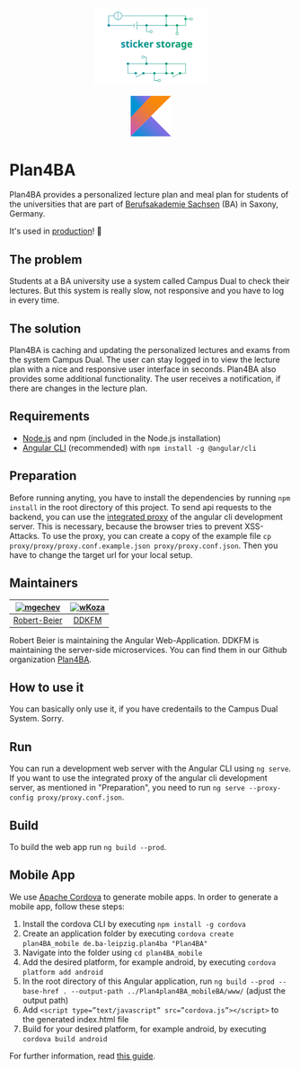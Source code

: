 <p align="center">
  <a href="https://github.com/DDKFM/StickerStorage/">
    <img src="logo.svg" alt="Logo" width="200px">
  </a>
</p>
<p align="center">
  <a href="https://kotlinlang.org/">
    <img src="kotlin.svg" alt="Logo" width=72 height=72>
  </a>
</p>

# Plan4BA

Plan4BA provides a personalized lecture plan and meal plan for students of the universities that are part of [Berufsakademie Sachsen](https://www.ba-sachsen.de/) (BA) in Saxony, Germany.

It's used in [production](https://plan4ba.ba-leipzig.de)! :rocket:

## The problem

Students at a BA university use a system called Campus Dual to check their lectures. But this system is really slow, not responsive and you have to log in every time.

## The solution

Plan4BA is caching and updating the personalized lectures and exams from the system Campus Dual. The user can stay logged in to view the lecture plan with a nice and responsive user interface in seconds. Plan4BA also provides some additional functionality. The user receives a notification, if there are changes in the lecture plan.

## Requirements

- [Node.js](https://nodejs.org/en/download/) and npm (included in the Node.js installation)
- [Angular CLI](https://github.com/angular/angular-cli) (recommended) with `npm install -g @angular/cli`

## Preparation

Before running anyting, you have to install the dependencies by running `npm install` in the root directory of this project.
To send api requests to the backend, you can use the [integrated proxy](https://github.com/angular/angular-cli/blob/master/docs/documentation/stories/proxy.md) of the angular cli development server. This is necessary, because the browser tries to prevent XSS-Attacks. To use the proxy, you can create a copy of the example file `cp proxy/proxy/proxy.conf.example.json proxy/proxy.conf.json`. Then you have to change the target url for your local setup.

## Maintainers

| [<img alt="mgechev" src="https://avatars0.githubusercontent.com/u/30528168?s=460&v=4" width="117">](https://github.com/Robert-Beier) | [<img alt="wKoza" src="https://avatars2.githubusercontent.com/u/6908978?s=460&v=4" width="117">](https://github.com/DDKFM) |
| :----------------------------------------------------------------------------------------------------------------------------------: | :------------------------------------------------------------------------------------------------------------------------: |
|                                           [Robert-Beier](https://github.com/Robert-Beier)                                            |                                             [DDKFM](https://github.com/DDKFM)                                              |

Robert Beier is maintaining the Angular Web-Application. DDKFM is maintaining the server-side microservices. You can find them in our Github organization [Plan4BA](https://github.com/Plan4BA).

## How to use it

You can basically only use it, if you have credentails to the Campus Dual System. Sorry.

## Run

You can run a development web server with the Angular CLI using `ng serve`. If you want to use the integrated proxy of the angular cli development server, as mentioned in "Preparation", you need to run `ng serve --proxy-config proxy/proxy.conf.json`.

## Build

To build the web app run `ng build --prod`.

## Mobile App

We use [Apache Cordova](https://cordova.apache.org/) to generate mobile apps. In order to generate a mobile app, follow these steps:

1. Install the cordova CLI by executing `npm install -g cordova`
2. Create an application folder by executing `cordova create plan4BA_mobile de.ba-leipzig.plan4ba "Plan4BA"`
3. Navigate into the folder using `cd plan4BA_mobile`
4. Add the desired platform, for example android, by executing `cordova platform add android`
5. In the root directory of this Angular application, run `ng build --prod --base-href . --output-path ../Plan4plan4BA_mobileBA/www/` (adjust the output path)
6. Add `<script type=”text/javascript” src=”cordova.js”></script>` to the generated index.html file
7. Build for your desired platform, for example android, by executing `cordova build android`

For further information, read [this guide](https://medium.com/@EliaPalme/how-to-wrap-an-angular-app-with-apache-cordova-909024a25d79).
